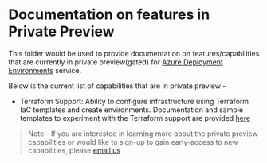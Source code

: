 # Documentation on features in Private Preview

This folder would be used to provide documentation on features/capabilities that are currently in private preview(gated) for [Azure Deployment Environments](https://aka.ms/deploymentenvironments) service.

Below is the current list of capabilities that are in private preview -

- Terraform Support: Ability to configure infrastructure using Terraform IaC templates and create environments. Documentation and sample templates to experiment with the Terraform support are provided [here](https://github.com/Azure/deployment-environments/tree/main/documentation/terraform-private-preview)

> Note - If you are interested in learning more about the private preview capabilities or would like to sign-up to gain early-access to new capabilities, please [email us](mailto:adesupport@microsoft.com) 
